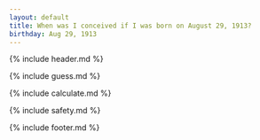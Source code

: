 ```yaml
---
layout: default
title: When was I conceived if I was born on August 29, 1913?
birthday: Aug 29, 1913
---
```


{% include header.md %}

{% include guess.md %}

{% include calculate.md %}

{% include safety.md %}

{% include footer.md %}



